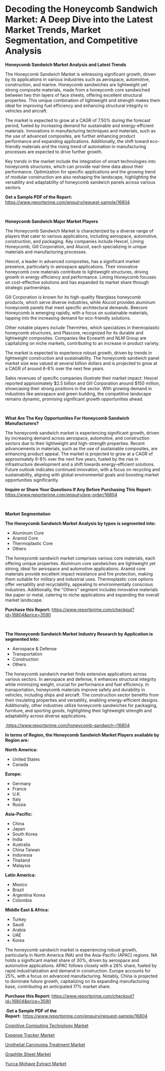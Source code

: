 <p><h1>Decoding the Honeycomb Sandwich Market: A Deep Dive into the Latest Market Trends, Market Segmentation, and Competitive Analysis</h1></p><p><strong>Honeycomb Sandwich Market Analysis and Latest Trends</strong></p>
<p><p>The Honeycomb Sandwich Market is witnessing significant growth, driven by its applications in various industries such as aerospace, automotive, construction, and marine. Honeycomb sandwiches are lightweight yet strong composite materials, made from a honeycomb core sandwiched between two thin layers of face sheets, offering excellent structural properties. This unique combination of lightweight and strength makes them ideal for improving fuel efficiency and enhancing structural integrity in vehicles and aircraft.</p><p>The market is expected to grow at a CAGR of 7.50% during the forecast period, fueled by increasing demand for sustainable and energy-efficient materials. Innovations in manufacturing techniques and materials, such as the use of advanced composites, are further enhancing product performance and expanding applications. Additionally, the shift toward eco-friendly materials and the rising trend of automation in manufacturing processes are expected to drive further growth. </p><p>Key trends in the market include the integration of smart technologies into honeycomb structures, which can provide real-time data about their performance. Optimization for specific applications and the growing trend of modular construction are also reshaping the landscape, highlighting the versatility and adaptability of honeycomb sandwich panels across various sectors.</p></p>
<p><strong>Get a Sample PDF of the Report:&nbsp;</strong> <a href="https://www.reportprime.com/enquiry/request-sample/16804?utm_campaign=3&utm_medium=2&utm_source=Github&utm_content=ia&utm_term=24112024&utm_id=honeycomb-sandwich">https://www.reportprime.com/enquiry/request-sample/16804</a></p>
<p>&nbsp;</p>
<p><strong>Honeycomb Sandwich Major Market Players</strong></p>
<p><p>The Honeycomb Sandwich Market is characterized by a diverse range of players that cater to various applications, including aerospace, automotive, construction, and packaging. Key companies include Hexcel, Liming Honeycomb, Gill Corporation, and Alucoil, each specializing in unique materials and manufacturing processes.</p><p>Hexcel, a leader in advanced composites, has a significant market presence, particularly in aerospace applications. Their innovative honeycomb core materials contribute to lightweight structures, driving growth in energy efficiency and performance. Liming Honeycomb focuses on cost-effective solutions and has expanded its market share through strategic partnerships.</p><p>Gill Corporation is known for its high-quality fiberglass honeycomb products, which serve diverse industries, while Alucoil provides aluminum honeycomb panels that meet specific architectural demands. Beecore Honeycomb is emerging rapidly, with a focus on sustainable materials, tapping into the increasing demand for eco-friendly solutions.</p><p>Other notable players include ThermHex, which specializes in thermoplastic honeycomb structures, and Plascore, recognized for its durable and lightweight composites. Companies like Ecoearth and NLM Group are capitalizing on niche markets, contributing to an increase in product variety.</p><p>The market is expected to experience robust growth, driven by trends in lightweight construction and sustainability. The honeycomb sandwich panel market size was valued at several billion dollars and is projected to grow at a CAGR of around 6-8% over the next few years.</p><p>Sales revenues of specific companies illustrate their market impact: Hexcel reported approximately $2.5 billion and Gill Corporation around $150 million, showcasing their strong positions in the sector. With growing demand in industries like aerospace and green building, the competitive landscape remains dynamic, promising significant growth opportunities ahead.</p></p>
<p>&nbsp;</p>
<p><strong>What Are The Key Opportunities For Honeycomb Sandwich Manufacturers?</strong></p>
<p><p>The honeycomb sandwich market is experiencing significant growth, driven by increasing demand across aerospace, automotive, and construction sectors due to their lightweight and high-strength properties. Recent advancements in materials, such as the use of sustainable composites, are enhancing product appeal. The market is projected to grow at a CAGR of approximately 6-8% over the next five years, fueled by the rise in infrastructure development and a shift towards energy-efficient solutions. Future outlook indicates continued innovation, with a focus on recycling and sustainability, aligning with global environmental goals and boosting market opportunities significantly.</p></p>
<p><strong>Inquire or Share Your Questions If Any Before Purchasing This Report:</strong> <a href="https://www.reportprime.com/enquiry/pre-order/16804?utm_campaign=3&utm_medium=2&utm_source=Github&utm_content=ia&utm_term=24112024&utm_id=honeycomb-sandwich">https://www.reportprime.com/enquiry/pre-order/16804</a></p>
<p>&nbsp;</p>
<p><strong>Market Segmentation</strong></p>
<p><strong>The Honeycomb Sandwich Market Analysis by types is segmented into:</strong></p>
<p><ul><li>Aluminum Core</li><li>Aramid Core</li><li>Thermoplastic Core</li><li>Others</li></ul></p>
<p><p>The honeycomb sandwich market comprises various core materials, each offering unique properties. Aluminum core sandwiches are lightweight yet strong, ideal for aerospace and automotive applications. Aramid core materials provide excellent impact resistance and fire protection, making them suitable for military and industrial uses. Thermoplastic core options offer versatility and recyclability, appealing to environmentally conscious industries. Additionally, the "Others" segment includes innovative materials like paper or metal, catering to niche applications and expanding the overall market landscape.</p></p>
<p><strong>Purchase this Report:&nbsp;</strong><a href="https://www.reportprime.com/checkout?id=16804&price=3590&utm_campaign=3&utm_medium=2&utm_source=Github&utm_content=ia&utm_term=24112024&utm_id=honeycomb-sandwich">https://www.reportprime.com/checkout?id=16804&price=3590</a></p>
<p>&nbsp;</p>
<p><strong>The Honeycomb Sandwich Market Industry Research by Application is segmented into:</strong></p>
<p><ul><li>Aerospace & Defense</li><li>Transportation</li><li>Construction</li><li>Others</li></ul></p>
<p><p>The honeycomb sandwich market finds extensive applications across various sectors. In aerospace and defense, it enhances structural integrity while minimizing weight, crucial for performance and fuel efficiency. In transportation, honeycomb materials improve safety and durability in vehicles, including ships and aircraft. The construction sector benefits from their insulating properties and versatility, enabling energy-efficient designs. Additionally, other industries utilize honeycomb sandwiches for packaging, furniture, and sporting goods, highlighting their lightweight strength and adaptability across diverse applications.</p></p>
<p><a href="https://www.reportprime.com/honeycomb-sandwich-r16804?utm_campaign=3&utm_medium=2&utm_source=Github&utm_content=ia&utm_term=24112024&utm_id=honeycomb-sandwich">&nbsp;https://www.reportprime.com/honeycomb-sandwich-r16804</a></p>
<p><strong>In terms of Region, the Honeycomb Sandwich Market Players available by Region are:</strong></p>
<p>
    <p> <strong> North America: </strong>
        <ul>
            <li>United States</li>
            <li>Canada</li>
        </ul>
        </p> 
    <p> <strong> Europe: </strong>
        <ul>
            <li>Germany</li>
            <li>France</li>
            <li>U.K.</li>
            <li>Italy</li>
            <li>Russia</li>
        </ul>
        </p> 
    <p> <strong> Asia-Pacific: </strong>
        <ul>
            <li>China</li>
            <li>Japan</li>
            <li>South Korea</li>
            <li>India</li>
            <li>Australia</li>
            <li>China Taiwan</li>
            <li>Indonesia</li>
            <li>Thailand</li>
            <li>Malaysia</li>
        </ul>
        </p> 
    <p> <strong> Latin America: </strong>
        <ul>
            <li>Mexico</li>
            <li>Brazil</li>
            <li>Argentina Korea</li>
            <li>Colombia</li>
        </ul>
        </p> 
    <p> <strong> Middle East & Africa: </strong>
        <ul>
            <li>Turkey</li>
            <li>Saudi</li>
            <li>Arabia</li>
            <li>UAE</li>
            <li>Korea</li>
        </ul>
    </p>
    </p>
<p><p>The honeycomb sandwich market is experiencing robust growth, particularly in North America (NA) and the Asia-Pacific (APAC) regions. NA holds a significant market share of 30%, driven by aerospace and automotive applications. APAC follows closely with a 28% share, fueled by rapid industrialization and demand in construction. Europe accounts for 25%, with a focus on advanced manufacturing. Notably, China is projected to dominate future growth, capitalizing on its expanding manufacturing base, contributing an anticipated 17% market share.</p></p>
<p><strong>Purchase this Report: </strong><a href="https://www.reportprime.com/checkout?id=16804&price=3590&utm_campaign=3&utm_medium=2&utm_source=Github&utm_content=ia&utm_term=24112024&utm_id=honeycomb-sandwich">https://www.reportprime.com/checkout?id=16804&price=3590</a></p>
<p>&nbsp;<strong>Get a Sample PDF of the Report:&nbsp;&nbsp;</strong><a href="https://www.reportprime.com/enquiry/request-sample/16804?utm_campaign=3&utm_medium=2&utm_source=Github&utm_content=ia&utm_term=24112024&utm_id=honeycomb-sandwich">https://www.reportprime.com/enquiry/request-sample/16804</a></p>
<p><strong></strong></p>
<p><p><a href="https://www.linkedin.com/pulse/cognitive-computing-technology-market-size-forecast-from-2024-x0kce?utm_campaign=3&utm_medium=2&utm_source=Github&utm_content=ia&utm_term=24112024&utm_id=honeycomb-sandwich">Cognitive Computing Technology Market</a></p><p><a href="https://issuu.com/reportprime-2/docs/expense-tracker-market-size-2030.pp_fcbf287f7b5f2b?utm_campaign=3&utm_medium=2&utm_source=Github&utm_content=ia&utm_term=24112024&utm_id=honeycomb-sandwich">Expense Tracker Market</a></p><p><a href="https://www.linkedin.com/pulse/report-covers-urothelial-carcinoma-treatment-market-basisof-jixme?utm_campaign=3&utm_medium=2&utm_source=Github&utm_content=ia&utm_term=24112024&utm_id=honeycomb-sandwich">Urothelial Carcinoma Treatment Market</a></p><p><a href="https://github.com/nathandecarvalho/Market-Research-Report-List-5/blob/main/graphite-sheet-market.md?utm_campaign=3&utm_medium=2&utm_source=Github&utm_content=ia&utm_term=24112024&utm_id=honeycomb-sandwich">Graphite Sheet Market</a></p><p><a href="https://github.com/DixieGrimes/Market-Research-Report-List-1/blob/main/yucca-mohave-extract-market.md?utm_campaign=3&utm_medium=2&utm_source=Github&utm_content=ia&utm_term=24112024&utm_id=honeycomb-sandwich">Yucca Mohave Extract Market</a></p></p>